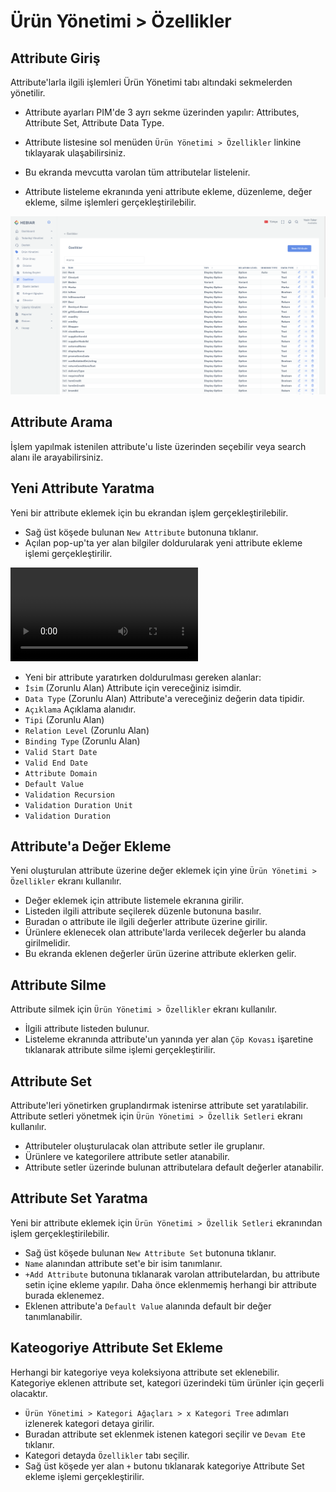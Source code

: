 
# Ürün Yönetimi > Özellikler

## Attribute Giriş

Attribute'larla ilgili işlemleri Ürün Yönetimi tabı altındaki sekmelerden yönetilir. 

* Attribute ayarları PIM'de 3 ayrı sekme üzerinden yapılır: Attributes, Attribute Set, Attribute Data Type.
* Attribute listesine sol menüden `Ürün Yönetimi > Özellikler` linkine tıklayarak ulaşabilirsiniz.

  
* Bu ekranda mevcutta varolan tüm attributelar listelenir.
* Attribute listeleme ekranında yeni attribute ekleme, düzenleme, değer ekleme, silme işlemleri gerçekleştirilebilir.

![screenshot](../../../m/hub/pim/attribute-list.png )

## Attribute Arama

İşlem yapılmak istenilen attribute'u liste üzerinden seçebilir veya search alanı ile arayabilirsiniz. 

## Yeni Attribute Yaratma

Yeni  bir attribute eklemek için bu ekrandan işlem gerçekleştirilebilir. 

* Sağ üst köşede bulunan `New Attribute` butonuna tıklanır.
* Açılan pop-up'ta yer alan bilgiler doldurularak yeni attribute ekleme işlemi gerçekleştirilir.

![screenshot](../../../m/hub/pim/create-attribute.mov)


* Yeni bir attribute yaratırken doldurulması gereken alanlar:
*   `İsim` (Zorunlu Alan) Attribute için vereceğiniz isimdir. 
*   `Data Type` (Zorunlu Alan) Attribute'a vereceğiniz değerin data tipidir. 
*   `Açıklama` Açıklama alanıdır. 
*   `Tipi` (Zorunlu Alan) 
*   `Relation Level` (Zorunlu Alan)
*   `Binding Type` (Zorunlu Alan)
*   `Valid Start Date` 
*   `Valid End Date`
*   `Attribute Domain`
*   `Default Value`
*   `Validation Recursion`
*   `Validation Duration Unit`
*   `Validation Duration`


## Attribute'a Değer Ekleme 

Yeni oluşturulan attribute üzerine değer eklemek için yine `Ürün Yönetimi > Özellikler` ekranı kullanılır. 

* Değer eklemek için attribute listemele ekranına girilir.
* Listeden ilgili attribute seçilerek düzenle butonuna basılır.
* Buradan o attribute ile ilgili değerler attribute üzerine girilir.
* Ürünlere eklenecek olan attribute'larda verilecek değerler bu alanda girilmelidir.
* Bu ekranda eklenen değerler ürün üzerine attribute eklerken gelir.

## Attribute Silme

Attribute silmek için `Ürün Yönetimi > Özellikler` ekranı kullanılır. 

* İlgili attribute listeden bulunur.
* Listeleme ekranında attribute'un yanında yer alan `Çöp Kovası` işaretine tıklanarak attribute silme işlemi gerçekleştirilir.

## Attribute Set 

Attribute'leri yönetirken gruplandırmak istenirse attribute set yaratılabilir. Attribute setleri yönetmek için `Ürün Yönetimi > Özellik Setleri` ekranı kullanılır. 

* Attributeler oluşturulacak olan attribute setler ile gruplanır.
* Ürünlere ve kategorilere attribute setler atanabilir.
* Attribute setler üzerinde bulunan attributelara default değerler atanabilir.

## Attribute Set Yaratma 

Yeni  bir attribute eklemek için `Ürün Yönetimi > Özellik Setleri` ekranından işlem gerçekleştirilebilir. 

* Sağ üst köşede bulunan `New Attribute Set` butonuna tıklanır.
* `Name` alanından attribute set'e bir isim tanımlanır.
* `+Add Attribute` butonuna tıklanarak varolan attributelardan, bu attribute setin içine ekleme yapılır. Daha önce eklenmemiş herhangi bir attribute burada eklenemez.
* Eklenen attribute'a `Default Value` alanında default bir değer tanımlanabilir.

## Kateogoriye Attribute Set Ekleme 

Herhangi bir kategoriye veya koleksiyona attribute set eklenebilir. Kategoriye eklenen attribute set, kategori üzerindeki tüm ürünler için geçerli olacaktır. 

* `Ürün Yönetimi > Kategori Ağaçları > x Kategori Tree` adımları izlenerek kategori detaya girilir.
* Buradan attribute set eklenmek istenen kategori seçilir ve `Devam Et`e tıklanır.
* Kategori detayda `Özellikler` tabı seçilir.
* Sağ üst köşede yer alan `+` butonu tıklanarak kategoriye Attribute Set ekleme işlemi gerçekleştirilir.
  

  
